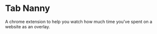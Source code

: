 # Tab Nanny

A chrome extension to help you watch how much time you've spent on a website as an overlay.
